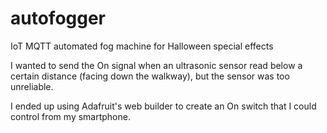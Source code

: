 # autofogger
IoT MQTT automated fog machine for Halloween special effects

I wanted to send the On signal when an ultrasonic sensor read below a certain distance (facing down the walkway), but the sensor was too unreliable. 

I ended up using Adafruit's web builder to create an On switch that I could control from my smartphone.
